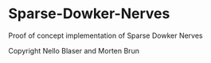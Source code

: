# Sparse-Dowker-Nerves
Proof of concept implementation of Sparse Dowker Nerves

Copyright Nello Blaser and Morten Brun
